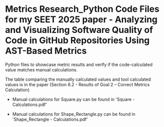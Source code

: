 # Metrics Research_Python Code Files for my SEET 2025 paper - Analyzing and Visualizing Software Quality of Code in GitHub Repositories Using AST-Based Metrics

Python files to showcase metric results and verify if the code-calculated value matches manual calculations.

The table comparing the manually calculated values and tool calculated values is in the paper (Section 6.2 - Results of Goal 2 – Correct Metrics Calculation)

- Manual calculations for Square.py can be found in 'Square - Calculations.pdf'

- Manual calculations for Shape_Rectangle.py can be found in 'Shape_Rectangle - Calculations.pdf'

